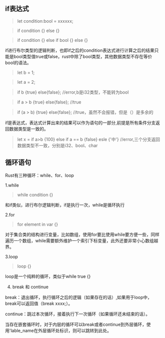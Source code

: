 ## if表达式
> let condition:bool = xxxxxx;

> if  condition  {} else {}

> if  condition  {} else if bool {} else {}

if进行布尔类型的逻辑判断，也即if之后的condition表达式进行计算之后的结果只能是bool类型值true或false，rust中除了bool类型，其他数据类型不存在等价bool的语法。

> let b = 1;

> let a = 2;

> if b {true} else{false}; //error,b是i32类型，不能转为bool

> if a > b {true} else{false}; //true

> if (a > b) {true} else{false}; //true，虽然不会报错，但是（）是多余的

if是表达式，表达式计算出来的结果可以作为语句的一部分,前提是所有条件分支返回数据类型是一致的。

> let x =  if a>b {100} else if a == b {false} esle {'中'} //error,三个分支返回数据类型不一致，分别是i32、bool、char

## 循环语句

Rust有三种循环：while、for、loop

1.while

> while condition {}

和if类似，进行布尔逻辑判断，if是执行一次，while是循环执行

2.for 


> for element in var {}

对于集合类的结构进行变量，比如数组，使用for要比使用while要方便一些，同样遍历一个数组，while需要额外维护一个索引下标变量，此外还要非常小心数组越界。


3.loop

>loop {}

loop是一个纯粹的循环，类似于while true {}

4. break 和 continue

break：退出循环，执行循环之后的逻辑（如果存在的话）,如果用于loop中，break可以返回值（break xxxx;）。

continue：跳过本次循环，接着执行下一次循环（如果循环还未结束的话）。

当存在嵌套循环时，对于内层的循环可以break或者continue到外层循环，使用'lable_name在外层循环处标识，则可以跳转到此处。
